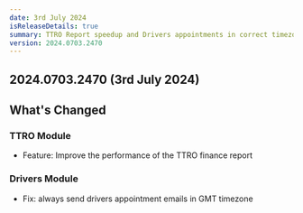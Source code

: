 ```yaml
---
date: 3rd July 2024
isReleaseDetails: true
summary: TTRO Report speedup and Drivers appointments in correct timezone
version: 2024.0703.2470
---
```

## 2024.0703.2470 (3rd July 2024)
## What's Changed

### TTRO Module
* Feature: Improve the performance of the TTRO finance report

### Drivers  Module
* Fix: always send drivers appointment emails in GMT timezone

